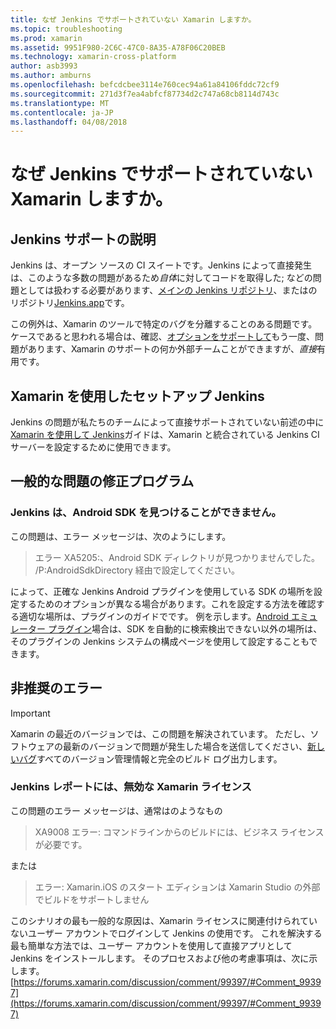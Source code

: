 ```yaml
---
title: なぜ Jenkins でサポートされていない Xamarin しますか。
ms.topic: troubleshooting
ms.prod: xamarin
ms.assetid: 9951F980-2C6C-47C0-8A35-A78F06C20BEB
ms.technology: xamarin-cross-platform
author: asb3993
ms.author: amburns
ms.openlocfilehash: befcdcbee3114e760cec94a61a84106fddc72cf9
ms.sourcegitcommit: 271d3f7ea4abfcf87734d2c747a68cb8114d743c
ms.translationtype: MT
ms.contentlocale: ja-JP
ms.lasthandoff: 04/08/2018
---
```

# <a name="why-isnt-jenkins-supported-by-xamarin"></a>なぜ Jenkins でサポートされていない Xamarin しますか。

## <a name="jenkins-support-explanation"></a>Jenkins サポートの説明

Jenkins は、オープン ソースの CI スイートです。Jenkins によって直接発生は、このような多数の問題があるため*自体*に対してコードを取得した; などの問題としては扱わする必要があります、[メインの Jenkins リポジトリ](https://github.com/jenkinsci/jenkins)、またはのリポジトリ[Jenkins.app](https://github.com/stisti/jenkins-app)です。

この例外は、Xamarin のツールで特定のバグを分離することのある問題です。ケースであると思われる場合は、確認、[オプションをサポートして](~/cross-platform/troubleshooting/support-options.md)もう一度、問題があります、Xamarin のサポートの何か外部チームことができますが、*直接*有用です。

## <a name="setup-jenkins-with-xamarin"></a>Xamarin を使用したセットアップ Jenkins

Jenkins の問題が私たちのチームによって直接サポートされていない前述の中に[Xamarin を使用して Jenkins](~/tools/ci/jenkins-walkthrough.md)ガイドは、Xamarin と統合されている Jenkins CI サーバーを設定するために使用できます。 

## <a name="fixes-for-common-issues"></a>一般的な問題の修正プログラム
### <a name="jenkins-is-unable-to-find-the-android-sdk"></a>Jenkins は、Android SDK を見つけることができません。

この問題は、エラー メッセージは、次のようにします。

> エラー XA5205:、Android SDK ディレクトリが見つかりませんでした。 /P:AndroidSdkDirectory 経由で設定してください。

によって、正確な Jenkins Android プラグインを使用している SDK の場所を設定するためのオプションが異なる場合があります。これを設定する方法を確認する適切な場所は、プラグインのガイドでです。 例を示します。[Android エミュレーター プラグイン](https://wiki.jenkins-ci.org/display/JENKINS/Android+Emulator+Plugin#AndroidEmulatorPlugin-Systemconfiguration)場合は、SDK を自動的に検索検出できない以外の場所は、そのプラグインの Jenkins システムの構成ページを使用して設定することもできます。 


## <a name="deprecated-errors"></a>非推奨のエラー

> [!IMPORTANT]
> Xamarin の最近のバージョンでは、この問題を解決されています。 ただし、ソフトウェアの最新のバージョンで問題が発生した場合を送信してください、[新しいバグ](~/cross-platform/troubleshooting/questions/howto-file-bug.md)すべてのバージョン管理情報と完全のビルド ログ出力します。



### <a name="jenkins-reports-an-invalid-xamarin-license"></a>Jenkins レポートには、無効な Xamarin ライセンス
この問題のエラー メッセージは、通常はのようなもの

> XA9008 エラー: コマンドラインからのビルドには、ビジネス ライセンスが必要です。

または

> エラー: Xamarin.iOS のスタート エディションは Xamarin Studio の外部でビルドをサポートしません 

このシナリオの最も一般的な原因は、Xamarin ライセンスに関連付けられていないユーザー アカウントでログインして Jenkins の使用です。 これを解決する最も簡単な方法では、ユーザー アカウントを使用して直接アプリとして Jenkins をインストールします。 そのプロセスおよび他の考慮事項は、次に示します。 [https://forums.xamarin.com/discussion/comment/99397/#Comment_99397](https://forums.xamarin.com/discussion/comment/99397/#Comment_99397)
